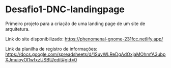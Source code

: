 # Desafio1-DNC-landingpage


Primeiro projeto para a criação de uma landing page de um site de arquitetura.


Link do site disponibilizado: https://phenomenal-gnome-231fcc.netlify.app/

Link da planilha de registro de informações: https://docs.google.com/spreadsheets/d/1SuvWLReDgAdOxjaMOhmfA3ubpXJmuioyOI1wfxzUSBU/edit#gid=0

